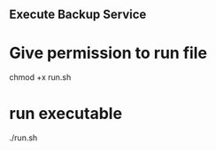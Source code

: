 ## Execute Backup Service ##

# Give permission to run file #

chmod +x run.sh

# run executable #

./run.sh



